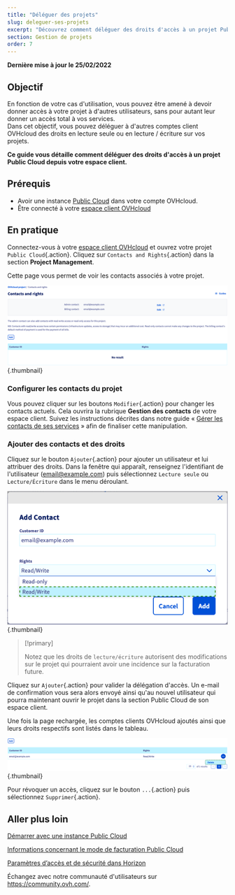 ```yaml
---
title: "Déléguer des projets"
slug: deleguer-ses-projets
excerpt: "Découvrez comment déléguer des droits d'accès à un projet Public Cloud à d'autres comptes OVHcloud"
section: Gestion de projets
order: 7
---
```


**Dernière mise à jour le 25/02/2022**

## Objectif

En fonction de votre cas d'utilisation, vous pouvez être amené à devoir donner accès à votre projet à d'autres utilisateurs, sans pour autant leur donner un accès total à vos services.<br>
Dans cet objectif, vous pouvez déléguer à d'autres comptes client OVHcloud des droits en lecture seule ou en lecture / écriture sur vos projets.

**Ce guide vous détaille comment déléguer des droits d'accès à un projet Public Cloud depuis votre espace client.**

## Prérequis

- Avoir une instance [Public Cloud](https://www.ovhcloud.com/fr-ca/public-cloud/) dans votre compte OVHcloud.
- Être connecté à votre [espace client OVHcloud](https://ca.ovh.com/auth/?action=gotomanager&from=https://www.ovh.com/ca/fr/&ovhSubsidiary=qc)

## En pratique 

Connectez-vous à votre [espace client OVHcloud](https://ca.ovh.com/auth/?action=gotomanager&from=https://www.ovh.com/ca/fr/&ovhSubsidiary=qc) et ouvrez votre projet `Public Cloud`{.action}. Cliquez sur `Contacts and Rights`{.action} dans la section **Project Management**.

Cette page vous permet de voir les contacts associés à votre projet.

![public-cloud-delegate-projects](images/delegatingproject_ca01.png){.thumbnail}

### Configurer les contacts du projet

Vous pouvez cliquer sur les boutons `Modifier`{.action} pour changer les contacts actuels. Cela ouvrira la rubrique **Gestion des contacts** de votre espace client. Suivez les instructions décrites dans notre guide « [Gérer les contacts de ses services](https://docs.ovh.com/ca/fr/customer/gestion-des-contacts/) » afin de finaliser cette manipulation.

### Ajouter des contacts et des droits

Cliquez sur le bouton `Ajouter`{.action} pour ajouter un utilisateur et lui attribuer des droits. Dans la fenêtre qui apparaît, renseignez l'identifiant de l'utilisateur  (email@example.com) puis sélectionnez `Lecture seule` ou `Lecture/Écriture` dans le menu déroulant.

![public-cloud-delegate-projects](images/delegatingproject_ca02.png){.thumbnail}

> [!primary]
>
> Notez que les droits de `lecture/écriture` autorisent des modifications sur le projet qui pourraient avoir une incidence sur la facturation future.
>
 
Cliquez sur `Ajouter`{.action} pour valider la délégation d'accès. Un e-mail de confirmation vous sera alors envoyé ainsi qu'au nouvel utilisateur qui pourra maintenant ouvrir le projet dans la section Public Cloud de son espace client.

Une fois la page rechargée, les comptes clients OVHcloud ajoutés ainsi que leurs droits respectifs sont listés dans le tableau.

![public-cloud-delegate-projects](images/delegatingproject_ca03.png){.thumbnail}

Pour révoquer un accès, cliquez sur le bouton `...`{.action} puis sélectionnez `Supprimer`{.action}.

## Aller plus loin

[Démarrer avec une instance Public Cloud](https://docs.ovh.com/ca/fr/public-cloud/premiers-pas-instance-public-cloud/)

[Informations concernant le mode de facturation Public Cloud](https://docs.ovh.com/ca/fr/public-cloud/information-concernant-le-mode-de-facturation-cloud/)

[Paramètres d’accès et de sécurité dans Horizon](https://docs.ovh.com/ca/fr/public-cloud/acces-et-securite-dans-horizon/)

Échangez avec notre communauté d'utilisateurs sur <https://community.ovh.com/>.
